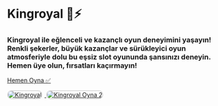 <h1>Kingroyal 🍭⚡️</h1>
<h3>Kingroyal ile eğlenceli ve kazançlı oyun deneyimini yaşayın! Renkli şekerler, büyük kazançlar ve sürükleyici oyun atmosferiyle dolu bu eşsiz slot oyununda şansınızı deneyin. Hemen üye olun, fırsatları kaçırmayın!</h3>

<p>
    <a href="https://heylink.me/denemeal">Hemen Oyna ✅</a>
</p>

<a href="https://heylink.me/denemeal" title="Kingroyal Oyna">
    <img src="https://i.ibb.co/YjtLwQ8/cats.jpg" alt="Kingroyal" style="max-width: 48%; border: 2px solid #ddd; border-radius: 10px; margin-right: 1%;">
</a>
<a href="https://heylink.me/denemeal" title="Kingroyal Giriş">
    <img src="https://i.ibb.co/VHdrjnQ/df.jpg" alt="Kingroyal Oyna 2" style="max-width: 48%; border: 2px solid #ddd; border-radius: 10px;">
</a>
